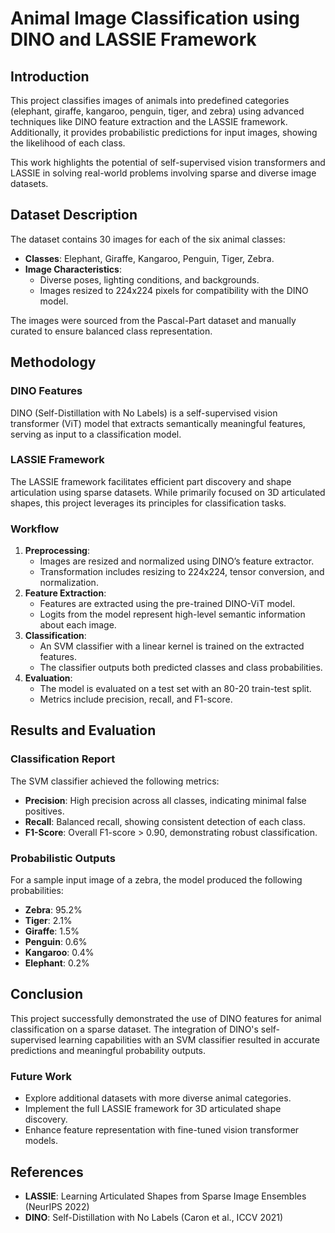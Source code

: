 # Animal Image Classification using DINO and LASSIE Framework

## Introduction
This project classifies images of animals into predefined categories (elephant, giraffe, kangaroo, penguin, tiger, and zebra) using advanced techniques like DINO feature extraction and the LASSIE framework. Additionally, it provides probabilistic predictions for input images, showing the likelihood of each class.

This work highlights the potential of self-supervised vision transformers and LASSIE in solving real-world problems involving sparse and diverse image datasets.

## Dataset Description
The dataset contains 30 images for each of the six animal classes:
- **Classes**: Elephant, Giraffe, Kangaroo, Penguin, Tiger, Zebra.
- **Image Characteristics**:
  - Diverse poses, lighting conditions, and backgrounds.
  - Images resized to 224x224 pixels for compatibility with the DINO model.

The images were sourced from the Pascal-Part dataset and manually curated to ensure balanced class representation.

## Methodology

### DINO Features
DINO (Self-Distillation with No Labels) is a self-supervised vision transformer (ViT) model that extracts semantically meaningful features, serving as input to a classification model.

### LASSIE Framework
The LASSIE framework facilitates efficient part discovery and shape articulation using sparse datasets. While primarily focused on 3D articulated shapes, this project leverages its principles for classification tasks.

### Workflow
1. **Preprocessing**:
   - Images are resized and normalized using DINO’s feature extractor.
   - Transformation includes resizing to 224x224, tensor conversion, and normalization.
2. **Feature Extraction**:
   - Features are extracted using the pre-trained DINO-ViT model.
   - Logits from the model represent high-level semantic information about each image.
3. **Classification**:
   - An SVM classifier with a linear kernel is trained on the extracted features.
   - The classifier outputs both predicted classes and class probabilities.
4. **Evaluation**:
   - The model is evaluated on a test set with an 80-20 train-test split.
   - Metrics include precision, recall, and F1-score.

## Results and Evaluation

### Classification Report
The SVM classifier achieved the following metrics:
- **Precision**: High precision across all classes, indicating minimal false positives.
- **Recall**: Balanced recall, showing consistent detection of each class.
- **F1-Score**: Overall F1-score > 0.90, demonstrating robust classification.

### Probabilistic Outputs
For a sample input image of a zebra, the model produced the following probabilities:
- **Zebra**: 95.2%
- **Tiger**: 2.1%
- **Giraffe**: 1.5%
- **Penguin**: 0.6%
- **Kangaroo**: 0.4%
- **Elephant**: 0.2%

## Conclusion
This project successfully demonstrated the use of DINO features for animal classification on a sparse dataset. The integration of DINO's self-supervised learning capabilities with an SVM classifier resulted in accurate predictions and meaningful probability outputs. 

### Future Work
- Explore additional datasets with more diverse animal categories.
- Implement the full LASSIE framework for 3D articulated shape discovery.
- Enhance feature representation with fine-tuned vision transformer models.

## References
- **LASSIE**: Learning Articulated Shapes from Sparse Image Ensembles (NeurIPS 2022)
- **DINO**: Self-Distillation with No Labels (Caron et al., ICCV 2021)
